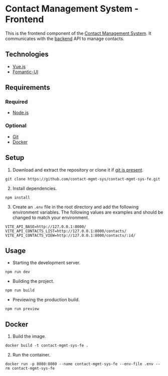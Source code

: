 # Contact Management System - Frontend
This is the frontend component of the [Contact Management System](https://github.com/contact-mgmt-sys). It communicates with the [backend](https://github.com/contact-mgmt-sys/contact-mgmt-sys-be) API to manage contacts.

## Technologies
* [Vue.js](https://vuejs.org/)
* [Fomantic-UI](https://fomantic-ui.com/)

## Requirements
### Required
* [Node.js](https://nodejs.org/en)
### Optional
* [Git](https://git-scm.com/downloads)
* [Docker](https://www.docker.com/products/docker-desktop/)

## Setup
1. Download and extract the repository or clone it if [git is present](#optional).
```
git clone https://github.com/contact-mgmt-sys/contact-mgmt-sys-fe.git
```
2. Install dependencies.
```
npm install
```
3. Create an `.env` file in the root directory and add the following environment variables. The following values are examples and should be changed to match your environment.
```env
VITE_API_BASE=http://127.0.0.1:8000/
VITE_API_CONTACTS_LIST=http://127.0.0.1:8000/contacts/
VITE_API_CONTACTS_VIEW=http://127.0.0.1:8000/contacts/:id/
```

## Usage
* Starting the development server.
```
npm run dev
```
* Building the project.
```
npm run build
```
* Previewing the production build.
```
npm run preview
```

## Docker
1. Build the image.
```
docker build -t contact-mgmt-sys-fe .
```
2. Run the container.
```
docker run -p 8080:8080 --name contact-mgmt-sys-fe --env-file .env --rm contact-mgmt-sys-fe
```
